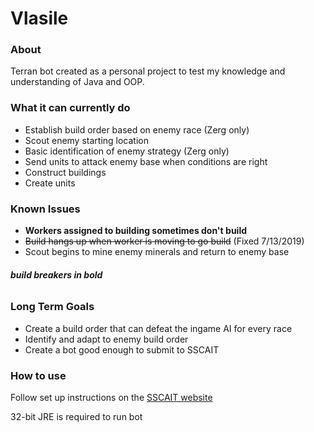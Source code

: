 # Vlasile

### About

Terran bot created as a personal project to test my knowledge and understanding of Java and OOP.

### What it can currently do
* Establish build order based on enemy race (Zerg only)
* Scout enemy starting location
* Basic identification of enemy strategy (Zerg only)
* Send units to attack enemy base when conditions are right
* Construct buildings
* Create units

### Known Issues
* **Workers assigned to building sometimes don't build**
* ~~Build hangs up when worker is moving to go build~~ (Fixed 7/13/2019)
* Scout begins to mine enemy minerals and return to enemy base

###### **build breakers in bold**

### Long Term Goals
* Create a build order that can defeat the ingame AI for every race
* Identify and adapt to enemy build order
* Create a bot good enough to submit to SSCAIT

### How to use
Follow set up instructions on the [SSCAIT website](https://sscaitournament.com/index.php?action=tutorial)

32-bit JRE is required to run bot




